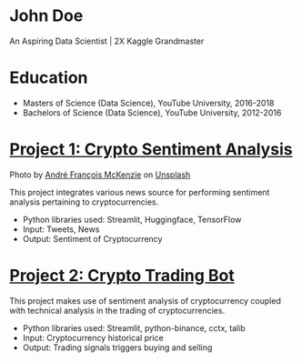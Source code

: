 # John Doe
An Aspiring Data Scientist | 2X Kaggle Grandmaster

# Education
* Masters of Science (Data Science), YouTube University, 2016-2018
* Bachelors of Science (Data Science), YouTube University, 2012-2016

# [Project 1: Crypto Sentiment Analysis](http://youtube.com/dataprofessor)
Photo by <a href="https://unsplash.com/@silverhousehd?utm_source=unsplash&utm_medium=referral&utm_content=creditCopyText">André François McKenzie</a> on <a href="https://unsplash.com/s/photos/cryptocurrency?utm_source=unsplash&utm_medium=referral&utm_content=creditCopyText">Unsplash</a>

This project integrates various news source for performing sentiment analysis pertaining to cryptocurrencies.
* Python libraries used: Streamlit, Huggingface, TensorFlow
* Input: Tweets, News
* Output: Sentiment of Cryptocurrency

# [Project 2: Crypto Trading Bot](http://youtube.com/dataprofessor)
This project makes use of sentiment analysis of cryptocurrency coupled with technical analysis in the trading of cryptocurrencies.
* Python libraries used: Streamlit, python-binance, cctx, talib
* Input: Cryptocurrency historical price
* Output: Trading signals triggers buying and selling
